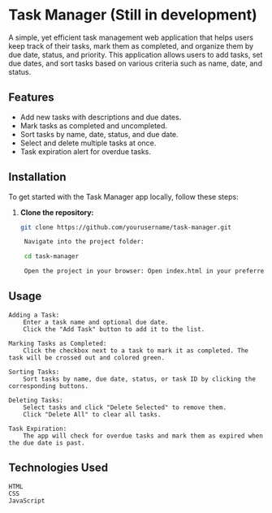 # Task Manager (Still in development)

A simple, yet efficient task management web application that helps users keep track of their tasks, mark them as completed, and organize them by due date, status, and priority. This application allows users to add tasks, set due dates, and sort tasks based on various criteria such as name, date, and status.

## Features

- Add new tasks with descriptions and due dates.
- Mark tasks as completed and uncompleted.
- Sort tasks by name, date, status, and due date.
- Select and delete multiple tasks at once.
- Task expiration alert for overdue tasks.

## Installation

To get started with the Task Manager app locally, follow these steps:

1. **Clone the repository:**
   ```bash
   git clone https://github.com/yourusername/task-manager.git

    Navigate into the project folder:

    cd task-manager

    Open the project in your browser: Open index.html in your preferred web browser to use the Task Manager.

## Usage

    Adding a Task:
        Enter a task name and optional due date.
        Click the "Add Task" button to add it to the list.

    Marking Tasks as Completed:
        Click the checkbox next to a task to mark it as completed. The task will be crossed out and colored green.

    Sorting Tasks:
        Sort tasks by name, due date, status, or task ID by clicking the corresponding buttons.

    Deleting Tasks:
        Select tasks and click "Delete Selected" to remove them.
        Click "Delete All" to clear all tasks.

    Task Expiration:
        The app will check for overdue tasks and mark them as expired when the due date is past.

## Technologies Used

    HTML
    CSS
    JavaScript
